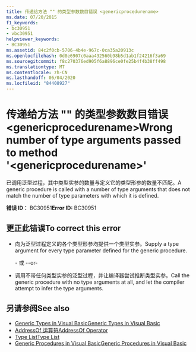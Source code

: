 ```yaml
---
title: 传递给方法 "" 的类型参数数目错误 <genericprocedurename>
ms.date: 07/20/2015
f1_keywords:
- bc30951
- vbc30951
helpviewer_keywords:
- BC30951
ms.assetid: 84c2f0cb-5706-4b4e-967c-0ca35a20913c
ms.openlocfilehash: 0d8e6907c0aaa432560b98b5d1ab1f24216f3a69
ms.sourcegitcommit: f8c270376ed905f6a8896ce0fe25b4f4b38ff498
ms.translationtype: MT
ms.contentlocale: zh-CN
ms.lasthandoff: 06/04/2020
ms.locfileid: "84408927"
---
```

# <a name="wrong-number-of-type-arguments-passed-to-method-genericprocedurename"></a><span data-ttu-id="7a784-102">传递给方法 "" 的类型参数数目错误 \<genericprocedurename></span><span class="sxs-lookup"><span data-stu-id="7a784-102">Wrong number of type arguments passed to method '\<genericprocedurename>'</span></span>
<span data-ttu-id="7a784-103">已调用泛型过程，其中类型实参的数量与定义它的类型形参的数量不匹配。</span><span class="sxs-lookup"><span data-stu-id="7a784-103">A generic procedure is called with a number of type arguments that does not match the number of type parameters with which it is defined.</span></span>  
  
 <span data-ttu-id="7a784-104">**错误 ID：** BC30951</span><span class="sxs-lookup"><span data-stu-id="7a784-104">**Error ID:** BC30951</span></span>  
  
## <a name="to-correct-this-error"></a><span data-ttu-id="7a784-105">更正此错误</span><span class="sxs-lookup"><span data-stu-id="7a784-105">To correct this error</span></span>  
  
- <span data-ttu-id="7a784-106">向为泛型过程定义的各个类型形参均提供一个类型实参。</span><span class="sxs-lookup"><span data-stu-id="7a784-106">Supply a type argument for every type parameter defined for the generic procedure.</span></span>  
  
     <span data-ttu-id="7a784-107">\- 或 -</span><span class="sxs-lookup"><span data-stu-id="7a784-107">-or-</span></span>  
  
- <span data-ttu-id="7a784-108">调用不带任何类型实参的泛型过程，并让编译器尝试推断类型实参。</span><span class="sxs-lookup"><span data-stu-id="7a784-108">Call the generic procedure with no type arguments at all, and let the compiler attempt to infer the type arguments.</span></span>  
  
## <a name="see-also"></a><span data-ttu-id="7a784-109">另请参阅</span><span class="sxs-lookup"><span data-stu-id="7a784-109">See also</span></span>

- [<span data-ttu-id="7a784-110">Generic Types in Visual Basic</span><span class="sxs-lookup"><span data-stu-id="7a784-110">Generic Types in Visual Basic</span></span>](../programming-guide/language-features/data-types/generic-types.md)
- [<span data-ttu-id="7a784-111">AddressOf 运算符</span><span class="sxs-lookup"><span data-stu-id="7a784-111">AddressOf Operator</span></span>](../language-reference/operators/addressof-operator.md)
- [<span data-ttu-id="7a784-112">Type List</span><span class="sxs-lookup"><span data-stu-id="7a784-112">Type List</span></span>](../language-reference/statements/type-list.md)
- [<span data-ttu-id="7a784-113">Generic Procedures in Visual Basic</span><span class="sxs-lookup"><span data-stu-id="7a784-113">Generic Procedures in Visual Basic</span></span>](../programming-guide/language-features/data-types/generic-procedures.md)
